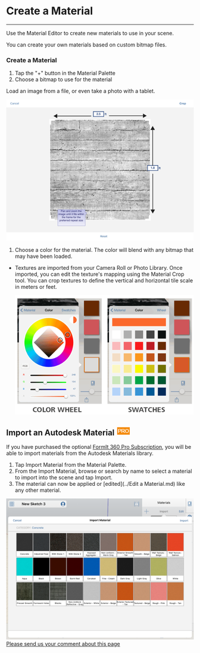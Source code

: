 # Create a Material

----

Use the Material Editor to create new materials to use in your scene.

You can create your own materials based on custom bitmap files.

### Create a Material

1. Tap the "+" button in the Material Palette
2. Choose a bitmap to use for the material

Load an image from a file, or even take a photo with a tablet.

![](Images/GUID-F571F0F3-FBF2-4B1F-8BD3-3B81413C1F69-low.png)

1. Choose a color for the material. The color will blend with any bitmap that may have been loaded.


* Textures are imported from your Camera Roll or Photo Library. Once imported, you can edit the texture's mapping using the Material Crop tool. You can crop textures to define the vertical and horizontal tile scale in meters or feet. 
    
    ![](Images/GUID-D845F355-9EBA-4AA9-A0F0-96B397721E49-low.jpg)


## Import an Autodesk Material ![](Images/GUID-04CB861E-010B-491D-8CA1-699C79100979-low.png)

If you have purchased the optional [FormIt 360 Pro Subscription](http://www.autodesk.com/products/formit-360/try-buy), you will be able to import materials from the Autodesk Materials library.


1. Tap Import Material from the Material Palette.
2. From the Import Material, browse or search by name to select a material to import into the scene and tap Import.
3. The material can now be applied or [edited](../Edit a Material.md) like any other material.


![](Images/GUID-636582A1-68FB-4DC2-8442-FD394394AFB6-low.png)
[Please send us your comment about this page](#)